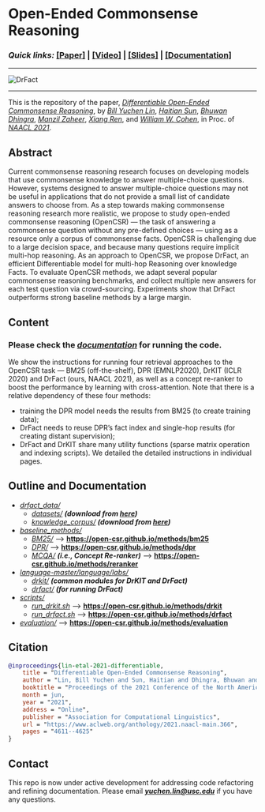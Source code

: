 # Open-Ended Commonsense Reasoning

### **_Quick links:_**  [**[Paper]**](https://www.aclweb.org/anthology/2021.naacl-main.366/)  |  [**[Video]**](https://mega.nz/file/5SpQjJKS#J82pfZVDzy3r4aWdNF4R6O8EP5gsepbY20vYihANfgE) | [**[Slides]**](https://open-csr.github.io/opencsr_naacl_slides.pptx) | [**[Documentation]**](https://open-csr.github.io/)

---

![DrFact](https://open-csr.github.io/images/poaster.png)

--- 

This is the repository of the paper, [_Differentiable Open-Ended Commonsense Reasoning_](https://www.aclweb.org/anthology/2021.naacl-main.366/), by [_Bill Yuchen Lin_](https://yuchenlin.xyz/), [_Haitian Sun_](https://scholar.google.com/citations?user=opSHsTQAAAAJ&hl=en), [_Bhuwan Dhingra_](http://www.cs.cmu.edu/~bdhingra/), [_Manzil Zaheer_](https://scholar.google.com/citations?user=A33FhJMAAAAJ&hl=en), [_Xiang Ren_](http://ink-ron.usc.edu/xiangren/), and [_William W. Cohen_](https://wwcohen.github.io/), in Proc. of [*NAACL 2021*](https://2021.naacl.org/). 



## Abstract 
Current commonsense reasoning research focuses on developing models that use commonsense knowledge to answer multiple-choice questions. However, systems designed to answer multiple-choice questions may not be useful in applications that do not provide a small list of candidate answers to choose from. As a step towards making commonsense reasoning research more realistic, we propose to study open-ended commonsense reasoning (OpenCSR) — the task of answering a commonsense question without any pre-defined choices — using as a resource only a corpus of commonsense facts. OpenCSR is challenging due to a large decision space, and because many questions require implicit multi-hop reasoning. As an approach to OpenCSR, we propose DrFact, an efficient Differentiable model for multi-hop Reasoning over knowledge Facts. To evaluate OpenCSR methods, we adapt several popular commonsense reasoning benchmarks, and collect multiple new answers for each test question via crowd-sourcing. Experiments show that DrFact outperforms strong baseline methods by a large margin.

## Content 

### Please check the [***documentation***](https://open-csr.github.io/methods/) for running the code.

We show the instructions for running four retrieval approaches to the OpenCSR task — BM25 (off-the-shelf), DPR (EMNLP2020), DrKIT (ICLR 2020) and DrFact (ours, NAACL 2021), as well as a concept re-ranker to boost the performance by learning with cross-attention. Note that there is a relative dependency of these four methods:

- training the DPR model needs the results from BM25 (to create training data);
- DrFact needs to reuse DPR’s fact index and single-hop results (for creating distant supervision);
- DrFact and DrKIT share many utility functions (sparse matrix operation and indexing scripts). We detailed the detailed instructions in individual pages.

## Outline and Documentation

- *[drfact_data/](drfact_data)*
    - *[datasets/](drfact_data/datasets)* **_(download from [here](https://open-csr.github.io/data#the-opencsr-datasets))_**
    - *[knowledge_corpus/](drfact_data/knowledge_corpus/)* **_(download from [here](https://open-csr.github.io/data#the-commonsense-knowledge-corpus))_**
- *[baseline_methods/](baseline_methods/)*
    - *[BM25/](baseline_methods/BM25)*   --> **https://open-csr.github.io/methods/bm25**
    - *[DPR/](baseline_methods/DPR)*    --> **https://open-csr.github.io/methods/dpr**
    - *[MCQA/](baseline_methods/MCQA)*     **_(i.e., Concept Re-ranker)_**  --> **https://open-csr.github.io/methods/reranker**
- *[language-master/language/labs/](language-master/language/labs/)*  
    - *[drkit/](language-master/language/labs/drkit)*    **_(common modules for DrKIT and DrFact)_**
    - *[drfact/](language-master/language/labs/drfact)*   **_(for running DrFact)_**    
- *[scripts/](scripts/)*
    - *[run_drkit.sh](scripts/run_drkit.sh)*    --> **https://open-csr.github.io/methods/drkit**
    - *[run_drfact.sh](scripts/run_drfact.sh)*  --> **https://open-csr.github.io/methods/drfact**
- *[evaluation/](evaluation/)*  --> **https://open-csr.github.io/methods/evaluation**


## Citation
```bib
@inproceedings{lin-etal-2021-differentiable,
    title = "Differentiable Open-Ended Commonsense Reasoning",
    author = "Lin, Bill Yuchen and Sun, Haitian and Dhingra, Bhuwan and Zaheer, Manzil and Ren, Xiang and Cohen, William",
    booktitle = "Proceedings of the 2021 Conference of the North American Chapter of the Association for Computational Linguistics: Human Language Technologies",
    month = jun,
    year = "2021",
    address = "Online",
    publisher = "Association for Computational Linguistics",
    url = "https://www.aclweb.org/anthology/2021.naacl-main.366",
    pages = "4611--4625"
}
```

## Contact
This repo is now under active development for addressing code refactoring and refining documentation.
Please email ***yuchen.lin@usc.edu*** if you have any questions.

